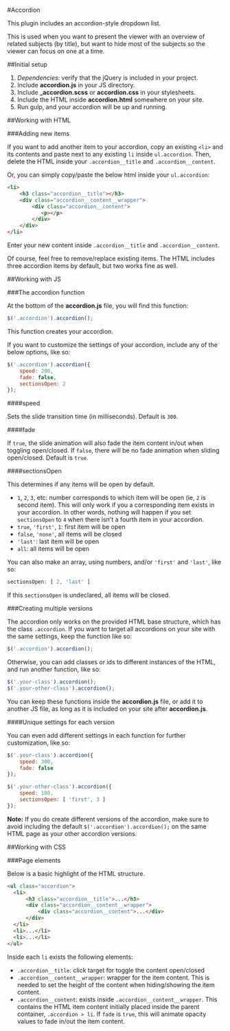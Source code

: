 #Accordion

This plugin includes an accordion-style dropdown list.

This is used when you want to present the viewer with an overview of related subjects (by title), but want to hide most of the subjects so the viewer can focus on one at a time.

##Initial setup

1. _Dependencies:_ verify that the jQuery is included in your project.
2. Include **accordion.js** in your JS directory.
3. Include **_accordion.scss** or **accordion.css** in your stylesheets.
4. Include the HTML inside **accordion.html** somewhere on your site.
5. Run gulp, and your accordion will be up and running.

##Working with HTML

###Adding new items

If you want to add another item to your accordion, copy an existing `<li>` and its contents and paste next to any existing `li` inside `ul.accordion`. Then, delete the HTML inside your `.accordion__title` and `.accordion__content`.

Or, you can simply copy/paste the below html inside your `ul.accordion`:

```html
<li>
	<h3 class="accordion__title"></h3>
	<div class="accordion__content__wrapper">
	  	<div class="accordion__content">
		   <p></p>
		</div>
	</div>
</li>
```

Enter your new content inside `.accordion__title` and `.accordion__content`.

Of course, feel free to remove/replace existing items. The HTML includes three accordion items by default, but two works fine as well.

##Working with JS

###The accordion function

At the bottom of the __accordion.js__ file, you will find this function:

```javascript
$('.accordion').accordion();
```

This function creates your accordion.

If you want to customize the settings of your accordion, include any of the below options, like so:

```javascript
$('.accordion').accordion({
    speed: 200,
    fade: false,
    sectionsOpen: 2
});
```

####speed

Sets the slide transition time (in milliseconds). Default is `300`.

####fade

If `true`, the slide animation will also fade the item content in/out when toggling open/closed. If `false`, there will be no fade animation when sliding open/closed. Default is `true`.

####sectionsOpen

This determines if any items will be open by default. 

* `1`, `2`, `3`, etc: number corresponds to which item will be open (ie, `2` is second item). This will only work if you a corresponding item exists in your accordion. In other words, nothing will happen if you set `sectionsOpen` to `4` when there isn't a fourth item in your accordion.
* `true`, `'first'`, `1`: first item will be open
* `false`, `'none'`, all items will be closed
* `'last'`: last item will be open
* `all`: all items will be open

You can also make an array, using numbers, and/or `'first'` and `'last'`, like so:

```javascript
sectionsOpen: [ 2, 'last' ]
```

If this `sectionsOpen` is undeclared, all items will be closed.


###Creating multiple versions

The accordion only works on the provided HTML base structure, which has the class `.accordion`. If you want to target all accordions on your site with the same settings, keep the function like so:

```javascript
$('.accordion').accordion();
```
 
Otherwise, you can add classes or ids to different instances of the HTML, and run another function, like so:
 
```javascript
$('.your-class').accordion();
$('.your-other-class').accordion();
```
 
You can keep these functions inside the __accordion.js__ file, or add it to another JS file, as long as it is included on your site after __accordion.js__.

####Unique settings for each version

You can even add different settings in each function for further customization, like so:

```javascript
$('.your-class').accordion({
    speed: 300,
    fade: false
});

$('.your-other-class').accordion({
    speed: 180,
    sectionsOpen: [ 'first', 3 ]
});
```

__Note:__ If you do create different versions of the accordion, make sure to avoid including the default `$('.accordion').accordion();` on the same HTML page as your other accordion versions. 

##Working with CSS

###Page elements

Below is a basic highlight of the HTML structure.

```html
<ul class="accordion">
  <li>
      <h3 class="accordion__title">...</h3>
      <div class="accordion__content__wrapper">
          <div class="accordion__content">...</div>
      </div>
  </li>
  <li>...</li>
  <li>...</li>
</ul>
```

Inside each `li` exists the following elements:

* `.accordion__title`: click target for toggle the content open/closed
* `.accordion__content__wrapper`: wrapper for the item content. This is needed to set the height of the content when hiding/showing the item content.
* `.accordion__content`: exists inside `.accordion__content__wrapper`. This contains the HTML item content initially placed inside the parent container, `.accordion > li`. If `fade` is `true`, this will animate opacity values to fade in/out the item content.